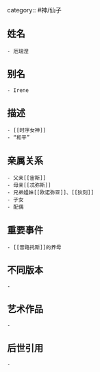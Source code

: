 category:: #神/仙子
## 姓名
	- 厄瑞涅
## 别名
	- Irene
## 描述
	- [[时序女神]]
	- “和平”
## 亲属关系
	- 父亲[[宙斯]]
	- 母亲[[忒弥斯]]
	- 兄弟姐妹[[欧诺弥亚]]、[[狄刻]]
	- 子女
	- 配偶
## 重要事件
	- [[普路托斯]]的养母
## 不同版本
	-
## 艺术作品
	-
## 后世引用
	-
